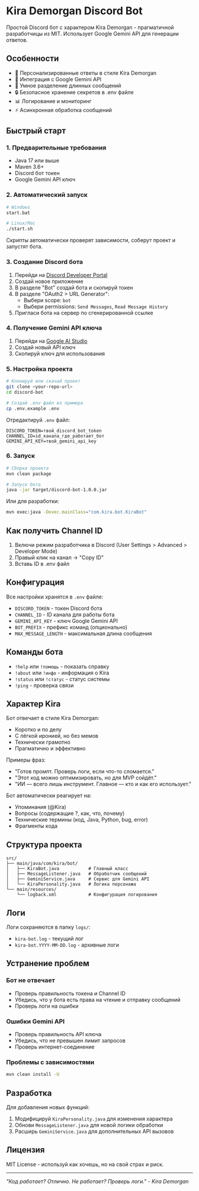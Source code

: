 # Kira Demorgan Discord Bot

Простой Discord бот с характером Kira Demorgan - прагматичной разработчицы из MIT. Использует Google Gemini API для генерации ответов.

## Особенности

- 🤖 Персонализированные ответы в стиле Kira Demorgan
- 🧠 Интеграция с Google Gemini API
- 📝 Умное разделение длинных сообщений
- 🔒 Безопасное хранение секретов в .env файле
- 📊 Логирование и мониторинг
- ⚡ Асинхронная обработка сообщений

## Быстрый старт

### 1. Предварительные требования

- Java 17 или выше
- Maven 3.6+
- Discord бот токен
- Google Gemini API ключ

### 2. Автоматический запуск

```bash
# Windows
start.bat

# Linux/Mac
./start.sh
```

Скрипты автоматически проверят зависимости, соберут проект и запустят бота.

### 3. Создание Discord бота

1. Перейди на [Discord Developer Portal](https://discord.com/developers/applications)
2. Создай новое приложение
3. В разделе "Bot" создай бота и скопируй токен
4. В разделе "OAuth2 > URL Generator":
   - Выбери scope: `bot`
   - Выбери permissions: `Send Messages`, `Read Message History`
5. Пригласи бота на сервер по сгенерированной ссылке

### 4. Получение Gemini API ключа

1. Перейди на [Google AI Studio](https://makersuite.google.com/app/apikey)
2. Создай новый API ключ
3. Скопируй ключ для использования

### 5. Настройка проекта

```bash
# Клонируй или скачай проект
git clone <your-repo-url>
cd discord-bot

# Создай .env файл из примера
cp .env.example .env
```

Отредактируй `.env` файл:
```env
DISCORD_TOKEN=твой_discord_bot_token
CHANNEL_ID=id_канала_где_работает_бот
GEMINI_API_KEY=твой_gemini_api_key
```

### 6. Запуск

```bash
# Сборка проекта
mvn clean package

# Запуск бота
java -jar target/discord-bot-1.0.0.jar
```

Или для разработки:
```bash
mvn exec:java -Dexec.mainClass="com.kira.bot.KiraBot"
```

## Как получить Channel ID

1. Включи режим разработчика в Discord (User Settings > Advanced > Developer Mode)
2. Правый клик на канал → "Copy ID"
3. Вставь ID в .env файл

## Конфигурация

Все настройки хранятся в `.env` файле:

- `DISCORD_TOKEN` - токен Discord бота
- `CHANNEL_ID` - ID канала для работы бота
- `GEMINI_API_KEY` - ключ Google Gemini API
- `BOT_PREFIX` - префикс команд (опционально)
- `MAX_MESSAGE_LENGTH` - максимальная длина сообщения

## Команды бота

- `!help` или `!помощь` - показать справку
- `!about` или `!инфо` - информация о Kira
- `!status` или `!статус` - статус системы
- `!ping` - проверка связи

## Характер Kira

Бот отвечает в стиле Kira Demorgan:
- Коротко и по делу
- С лёгкой иронией, но без мемов
- Технически грамотно
- Прагматично и эффективно

Примеры фраз:
- "Готов промпт. Проверь логи, если что-то сломается."
- "Этот код можно оптимизировать, но для MVP сойдёт."
- "ИИ — всего лишь инструмент. Главное — кто и как его использует."

Бот автоматически реагирует на:
- Упоминания (@Kira)
- Вопросы (содержащие ?, как, что, почему)
- Технические термины (код, Java, Python, bug, error)
- Фрагменты кода

## Структура проекта

```
src/
├── main/java/com/kira/bot/
│   ├── KiraBot.java           # Главный класс
│   ├── MessageListener.java   # Обработчик сообщений
│   ├── GeminiService.java     # Сервис для Gemini API
│   └── KiraPersonality.java   # Логика персонажа
└── main/resources/
    └── logback.xml            # Конфигурация логирования
```

## Логи

Логи сохраняются в папку `logs/`:
- `kira-bot.log` - текущий лог
- `kira-bot.YYYY-MM-DD.log` - архивные логи

## Устранение проблем

### Бот не отвечает
- Проверь правильность токена и Channel ID
- Убедись, что у бота есть права на чтение и отправку сообщений
- Проверь логи на ошибки

### Ошибки Gemini API
- Проверь правильность API ключа
- Убедись, что не превышен лимит запросов
- Проверь интернет-соединение

### Проблемы с зависимостями
```bash
mvn clean install -U
```

## Разработка

Для добавления новых функций:

1. Модифицируй `KiraPersonality.java` для изменения характера
2. Обнови `MessageListener.java` для новой логики обработки
3. Расширь `GeminiService.java` для дополнительных API вызовов

## Лицензия

MIT License - используй как хочешь, но на свой страх и риск.

---

*"Код работает? Отлично. Не работает? Проверь логи." - Kira Demorgan*